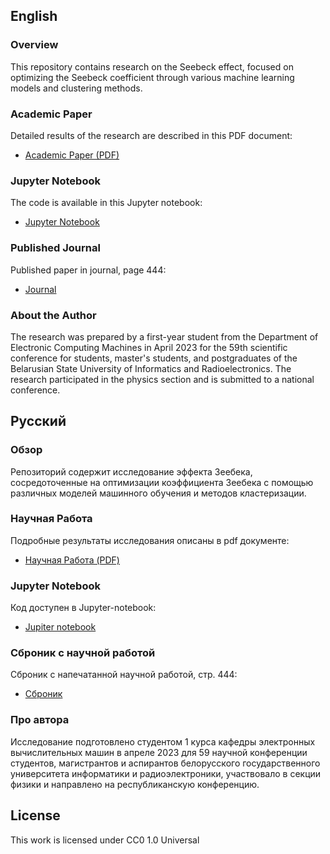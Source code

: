 ## English

### Overview

This repository contains research on the Seebeck effect, focused on optimizing the Seebeck coefficient through various machine learning models and clustering methods.

### Academic Paper

Detailed results of the research are described in this PDF document:

- [Academic Paper (PDF)](https://github.com/eliuahu/seebeck-effect-research-work/blob/main/seebeck/physics.pdf)

### Jupyter Notebook

The code is available in this Jupyter notebook:

- [Jupyter Notebook](https://github.com/eliuahu/seebeck-effect-research-work/blob/main/seebeck/physicss.ipynb)

### Published Journal

Published paper in journal, page 444:

- [Journal](https://www.bsuir.by/m/12_100229_1_176396.pdf)

### About the Author

The research was prepared by a first-year student from the Department of Electronic Computing Machines in April 2023 for the 59th scientific conference for students, master's students, and postgraduates of the Belarusian State University of Informatics and Radioelectronics. The research participated in the physics section and is submitted to a national conference.

## Русский

### Обзор

Репозиторий содержит исследование эффекта Зеебека, сосредоточенные на оптимизации коэффициента Зеебека с помощью различных моделей машинного обучения и методов кластеризации.

### Научная Работа

Подробные результаты исследования описаны в pdf документе:

- [Научная Работа (PDF)](https://github.com/eliuahu/seebeck-effect-research-work/blob/main/seebeck/physics.pdf)

### Jupyter Notebook

Код доступен в Jupyter-notebook:

- [Jupiter notebook](https://github.com/eliuahu/seebeck-effect-research-work/blob/main/seebeck/physicss.ipynb)

### Сброник с научной работой

Сброник с напечатанной научной работой, стр. 444:

- [Сброник](https://www.bsuir.by/m/12_100229_1_176396.pdf)

### Про автора

Исследование подготовлено студентом 1 курса кафедры электронных вычислительных машин в апреле 2023 для 59 научной конференции студентов, магистрантов и аспирантов белорусского государственного университета информатики и радиоэлектроники, участвовало в секции физики и направлено на республиканскую конференцию.

## License

This work is licensed under CC0 1.0 Universal
